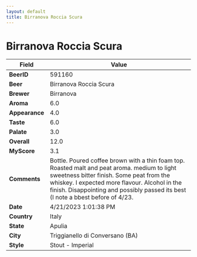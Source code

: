 ```yaml
---
layout: default
title: Birranova Roccia Scura
---
```


# Birranova Roccia Scura

| Field         | Value     |
|---------------|-----------|
| **BeerID** | 591160 |
| **Beer** | Birranova Roccia Scura |
| **Brewer** | Birranova |
| **Aroma** | 6.0 |
| **Appearance** | 4.0 |
| **Taste** | 6.0 |
| **Palate** | 3.0 |
| **Overall** | 12.0 |
| **MyScore** | 3.1 |
| **Comments** | Bottle. Poured coffee brown with a thin foam top. Roasted malt and peat aroma. medium to light sweetness bitter finish.  Some peat from the whiskey. I expected more flavour. Alcohol in the finish. Disappointing and possibly passed its best (I note a bbest before of 4/23. |
| **Date** | 4/21/2023 1:01:38 PM |
| **Country** | Italy |
| **State** | Apulia |
| **City** | Triggianello di Conversano &#40;BA&#41; |
| **Style** | Stout - Imperial |
